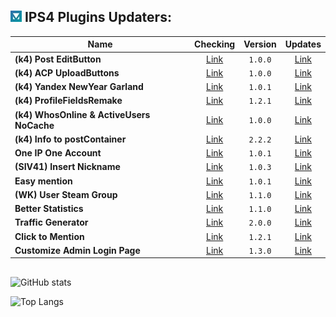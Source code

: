 ## ![IPS](https://github.com/byIx/byIx/blob/main/ic.jpg) IPS4 Plugins Updaters:

| Name                                      | Checking                                | Version | Updates                                                                       |
| ----------------------------------------- |:---------------------------------------:|:-------:|:-----------------------------------------------------------------------------:|
| **(k4) Post EditButton**                  | [Link](https://github.com/byIx/posteb)  | `1.0.0` | [Link](https://ipbmafia.ru/files/file/2629-k4-post-editbutton)                |
| **(k4) ACP UploadButtons**                | [Link](https://github.com/byIx/acpub)   | `1.0.0` | [Link](https://ipbmafia.ru/files/file/2628-k4-acp-uploadbuttons)              |
| **(k4) Yandex NewYear Garland**           | [Link](https://github.com/byIx/ynyg)    | `1.0.1` | [Link](https://ipbmafia.ru/files/file/2614-k4-yandex-newyear-garland)         |
| **(k4) ProfileFieldsRemake**              | [Link](https://github.com/byIx/pfr)     | `1.2.1` | [Link](https://ipbmafia.ru/files/file/2597-k4-profilefieldsremake)            |
| **(k4) WhosOnline & ActiveUsers NoCache** | [Link](https://github.com/byIx)         | `1.0.0` | [Link](https://ipbmafia.ru/files/file/2528-k4-whosonline-activeusers-nocache) |
| **(k4) Info to postContainer**            | [Link](https://github.com/byIx/ipc)     | `2.2.2` | [Link](https://ipbmafia.ru/files/file/2491-k4-info-to-postcontainer)          |
| **One IP One Account**                    | [Link](https://github.com/byIx/oneip)   | `1.0.1` | [Link](https://github.com/byIx/oneip)                                         |
| **(SIV41) Insert Nickname**               | [Link](https://github.com/byIx/insname) | `1.0.3` | [Link](https://ipbmafia.ru/topic/15373-siv41-insert-nickname-102)             |
| **Easy mention**                          | [Link](https://github.com/byIx/easym)   | `1.0.1` | [Link](https://ipbmafia.ru/files/file/2176-easy-mention-101)                  |
| **(WK) User Steam Group**                 | [Link](https://github.com/byIx/usg)     | `1.1.0` | [Link](https://ipbmafia.ru/files/file/2599-wk-user-steam-group)               |
| **Better Statistics**                     | [Link](https://github.com/byIx/bstats)  | `1.1.0` | [Link](https://ipbmafia.ru/files/file/2499-better-statistics)                 |
| **Traffic Generator**                     | [Link](https://github.com/byIx/tgen)    | `2.0.0` | [Link](https://ipbmafia.ru/topic/13427-traffic-generator-109-eng-rus)         |
| **Click to Mention**                      | [Link](https://github.com/byIx/click)   | `1.2.1` | [Link](https://ipbmafia.ru/files/file/2490-click-to-mention)                  |
| **Customize Admin Login Page**            | [Link](https://github.com/byIx/calp)    | `1.3.0` | [Link](https://ipbmafia.ru/files/file/2492-customize-admin-login-page)        |

##

![GitHub stats](https://github-readme-stats.vercel.app/api?username=byIx&count_private=true&include_all_commits=true&show_icons=true&theme=radical&border_color=141321&text_color=ADBAC3&icon_color=00FF4D)

![Top Langs](https://github-readme-stats.vercel.app/api/top-langs/?username=byIx&count_private=true&bg_color=141321&border_color=141321&text_color=ADBAC3)
